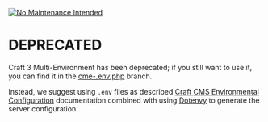 [![No Maintenance Intended](http://unmaintained.tech/badge.svg)](http://unmaintained.tech/)

# DEPRECATED

Craft 3 Multi-Environment has been deprecated; if you still want to use it, you can find it in the [cme-.env.php](https://github.com/nystudio107/craft3-multi-environment/tree/cme-.env.php) branch.

Instead, we suggest using `.env` files as described [Craft CMS Environmental Configuration](https://docs.craftcms.com/v3/config/environments.html) documentation combined with using [Dotenvy](https://github.com/nystudio107/dotenvy) to generate the server configuration.
